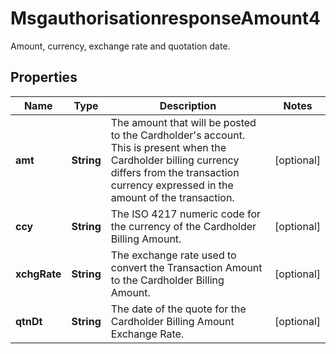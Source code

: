 

# MsgauthorisationresponseAmount4

Amount, currency, exchange rate and quotation date.

## Properties

| Name | Type | Description | Notes |
|------------ | ------------- | ------------- | -------------|
|**amt** | **String** | The amount that will be posted to the Cardholder&#39;s account. This is present when the Cardholder billing currency differs from the transaction currency expressed in the amount of the transaction. |  [optional] |
|**ccy** | **String** | The ISO 4217 numeric code for the currency of the Cardholder Billing Amount. |  [optional] |
|**xchgRate** | **String** | The exchange rate used to convert the Transaction Amount to the Cardholder Billing Amount. |  [optional] |
|**qtnDt** | **String** | The date of the quote for the Cardholder Billing Amount Exchange Rate. |  [optional] |



